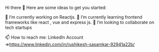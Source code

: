 Hi there 👋
Here are some ideas to get you started:

🔭 I’m currently working on Reactjs.
🌱 I’m currently learning frontend frameworks like react , vue and express js.
👯 I’m looking to collaborate on tech startups

📫 How to reach me: LinkedIn Account =>https://www.linkedin.com/in/rushikesh-sasamkar-92941a22b/
